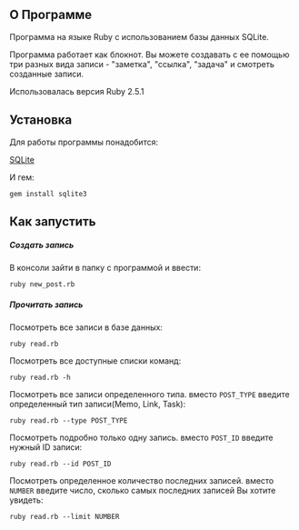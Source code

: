 ## О Программе
Программа на языке Ruby с использованием базы данных SQLite.

Программа работает как блокнот. Вы можете создавать с ее помощью три разных вида записи - "заметка", "ссылка", "задача" и смотреть созданные записи.

Использовалась версия Ruby 2.5.1

## Установка
Для работы программы понадобится:

[SQLite](https://www.sqlite.org/download.html)

И гем:

```
gem install sqlite3
```

## Как запустить
##### Создать запись
В консоли зайти в папку с программой и ввести:

```
ruby new_post.rb
```

##### Прочитать запись
Посмотреть все записи в базе данных:

```
ruby read.rb
```

Посмотреть все доступные списки команд:

```
ruby read.rb -h
```

Посмотреть все записи определенного типа. вместо `POST_TYPE` введите определенный тип записи(Memo, Link, Task):

```
ruby read.rb --type POST_TYPE
```

Посмотреть подробно только одну запись. вместо `POST_ID` введите нужный ID записи:

```
ruby read.rb --id POST_ID
```

Посмотреть определенное количество последних записей. вместо `NUMBER` введите число, сколько самых последних записей Вы хотите увидеть:

```
ruby read.rb --limit NUMBER
```
